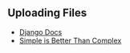 
Uploading Files
---------------
* [Django Docs](https://docs.djangoproject.com/en/2.0/ref/models/fields/)
* [Simple is Better Than Complex](https://simpleisbetterthancomplex.com/tutorial/2016/08/01/how-to-upload-files-with-django.html)



